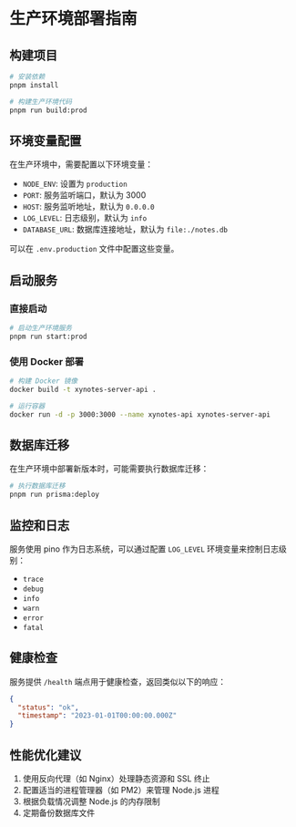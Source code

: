 # 生产环境部署指南

## 构建项目

```bash
# 安装依赖
pnpm install

# 构建生产环境代码
pnpm run build:prod
```

## 环境变量配置

在生产环境中，需要配置以下环境变量：

- `NODE_ENV`: 设置为 `production`
- `PORT`: 服务监听端口，默认为 3000
- `HOST`: 服务监听地址，默认为 `0.0.0.0`
- `LOG_LEVEL`: 日志级别，默认为 `info`
- `DATABASE_URL`: 数据库连接地址，默认为 `file:./notes.db`

可以在 `.env.production` 文件中配置这些变量。

## 启动服务

### 直接启动

```bash
# 启动生产环境服务
pnpm run start:prod
```

### 使用 Docker 部署

```bash
# 构建 Docker 镜像
docker build -t xynotes-server-api .

# 运行容器
docker run -d -p 3000:3000 --name xynotes-api xynotes-server-api
```

## 数据库迁移

在生产环境中部署新版本时，可能需要执行数据库迁移：

```bash
# 执行数据库迁移
pnpm run prisma:deploy
```

## 监控和日志

服务使用 pino 作为日志系统，可以通过配置 `LOG_LEVEL` 环境变量来控制日志级别：
- `trace`
- `debug`
- `info`
- `warn`
- `error`
- `fatal`

## 健康检查

服务提供 `/health` 端点用于健康检查，返回类似以下的响应：

```json
{
  "status": "ok",
  "timestamp": "2023-01-01T00:00:00.000Z"
}
```

## 性能优化建议

1. 使用反向代理（如 Nginx）处理静态资源和 SSL 终止
2. 配置适当的进程管理器（如 PM2）来管理 Node.js 进程
3. 根据负载情况调整 Node.js 的内存限制
4. 定期备份数据库文件